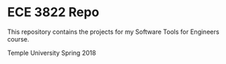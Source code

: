 # ECE 3822 Repo

This repository contains the projects for my Software Tools for Engineers course.

Temple University Spring 2018

